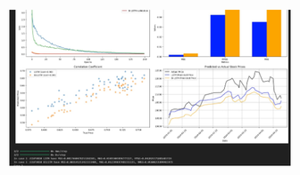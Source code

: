 ![result](https://github.com/Houangnt/predict_stock_vietname_lstm-bi-lstm/blob/main/result.jpeg?raw=true)
